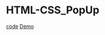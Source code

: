 # HTML-CSS_PopUp
[code](https://github.com/Westerinoo/HTML-CSS_PopUp)
[Demo](https://westerinoo.github.io/HTML-CSS_PopUp/)
